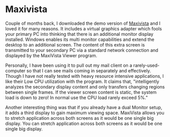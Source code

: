 # Maxivista

Couple of months back, I downloaded the demo version of [Maxivista](http://www.maxivista.com/) and I loved it for many reasons. It includes a virtual graphics adapter which fools your primary PC into thinking that there is an additional monitor display installed. Windows enables its multi monitor capabilities and extend the desktop to an additional screen. The content of this extra screen is transmitted to your secondary PC via a standard network connection and displayed by the MaxiVista Viewer program.

Personally, I have been using it to pull out my mail client on a rarely-used-computer so that I can see mails coming in separately and effectively. Though I have not really tested with heavy resource intensive applications, I like their Low CPU utilization with the program. It claims that, "intelligently analyzes the secondary display content and only transfers changing regions between single frames. If the viewer screen content is static, the system load is down to zero! In normal use the CPU load rarely exceed 5%."

Another interesting thing was that if you already have a dual Monitor setup, it adds a third display to gain maximum viewing space. MaxiVista allows you to stretch application across both screens as it would be one single big display. You can stretch application across both screens as it would be one single big display.